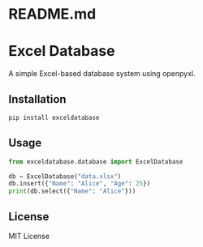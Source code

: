 # README.md
# Excel Database

A simple Excel-based database system using openpyxl.

## Installation
```sh
pip install exceldatabase
```

## Usage
```python
from exceldatabase.database import ExcelDatabase

db = ExcelDatabase("data.xlsx")
db.insert({"Name": "Alice", "Age": 25})
print(db.select({"Name": "Alice"}))
```

## License
MIT License
